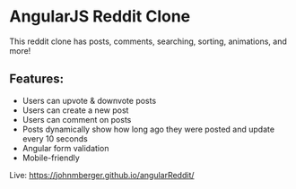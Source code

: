 # AngularJS Reddit Clone

This reddit clone has posts, comments, searching, sorting, animations, and more!

## Features:

* Users can upvote & downvote posts
* Users can create a new post
* Users can comment on posts
* Posts dynamically show how long ago they were posted and update every 10 seconds
* Angular form validation
* Mobile-friendly

Live: https://johnmberger.github.io/angularReddit/
